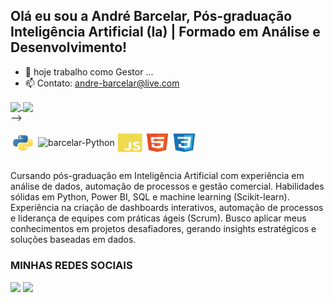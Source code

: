 ## Olá eu sou a André Barcelar, Pós-graduação Inteligência Artificial (Ia) | Formado em Análise e Desenvolvimento!

- 🔭 hoje trabalho como Gestor ...
- 📫 Contato: andre-barcelar@live.com

<div>
    <a href="https://github.com/anuraghazra/github-readme-stats">
    <img height=150 align="center" src="https://github-readme-stats.vercel.app/api?username=BarcelarDev&show_icons=true&theme=transparent&rank_icon=github" />
  </a>
  <a href="https://github.com/anuraghazra/convoychat">
    <img height=150 align="center" src="https://github-readme-stats.vercel.app/api/top-langs?username=BarcelarDev&layout=compact&langs_count=8&card_width=320&theme=transparent" />
  </a>
</div>
-->

<div style="display: inline_block"><br>
  <img align="center" alt="barcelar-Python" height="30" width="40" src="https://raw.githubusercontent.com/devicons/devicon/master/icons/python/python-original.svg">
  <img align="center" alt="barcelar-Python" height="30" width="40" src="https://cdn.jsdelivr.net/gh/devicons/devicon@latest/icons/java/java-original.svg" />
  <img align="center" alt="barcelar-Js" height="30" width="40" src="https://raw.githubusercontent.com/devicons/devicon/master/icons/javascript/javascript-plain.svg">
  <img align="center" alt="barcelar-HTML" height="30" width="40" src="https://raw.githubusercontent.com/devicons/devicon/master/icons/html5/html5-original.svg">
  <img align="center" alt="barcelar-CSS" height="30" width="40" src="https://raw.githubusercontent.com/devicons/devicon/master/icons/css3/css3-original.svg">
 
         
</div>
  
  ## 

Cursando pós-graduação em Inteligência Artificial com experiência em análise de dados, automação de processos e gestão comercial. Habilidades sólidas em Python, Power BI, SQL e machine learning (Scikit-learn). Experiência na criação de dashboards interativos, automação de processos e liderança de equipes com práticas ágeis (Scrum). Busco aplicar meus conhecimentos em projetos desafiadores, gerando insights estratégicos e soluções baseadas em dados.

  ### MINHAS REDES SOCIAIS
<div> 
 
  <a href="Barcelar:andre-barcelar@live.com"><img src="https://img.shields.io/badge/-Live-%23333?style=for-the-badge&logo=gmail&logoColor=white" target="_blank"></a>
  <a href="https://www.linkedin.com/in/barcelar" target="_blank"><img src="https://img.shields.io/badge/-LinkedIn-%230077B5?style=for-the-badge&logo=linkedin&logoColor=white" target="_blank"></a> 
  
</div>
